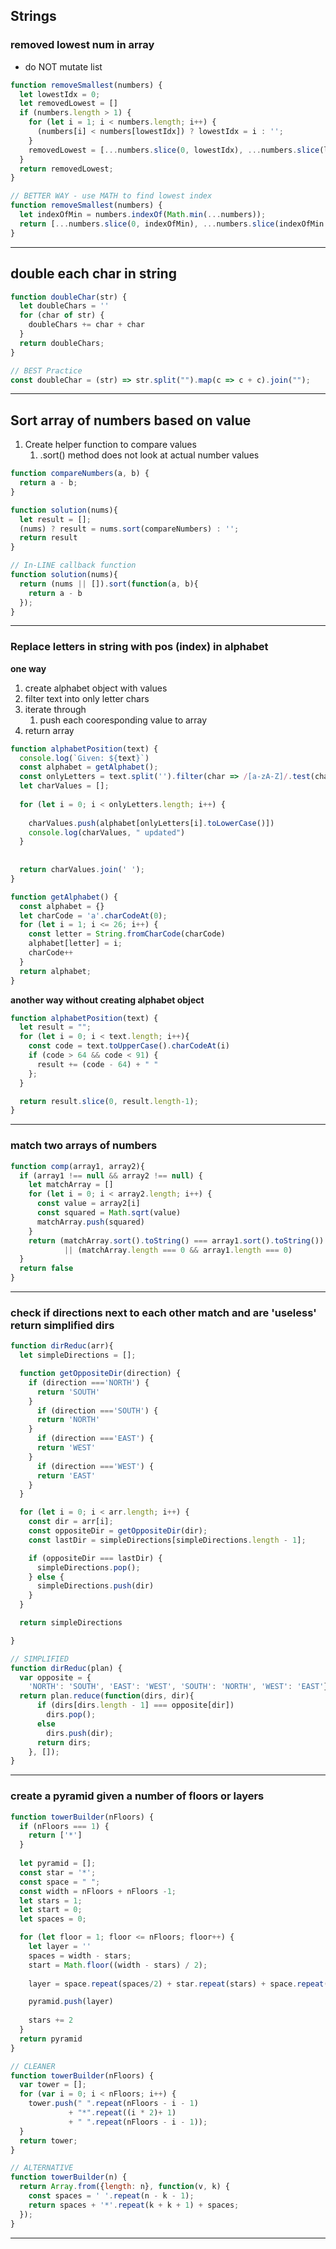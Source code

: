 ## Strings

### removed lowest num in array 
- do NOT mutate list

```javascript
function removeSmallest(numbers) {
  let lowestIdx = 0;
  let removedLowest = []
  if (numbers.length > 1) {
    for (let i = 1; i < numbers.length; i++) {
      (numbers[i] < numbers[lowestIdx]) ? lowestIdx = i : '';
    }
    removedLowest = [...numbers.slice(0, lowestIdx), ...numbers.slice(lowestIdx +1)];
  } 
  return removedLowest;
}

// BETTER WAY - use MATH to find lowest index
function removeSmallest(numbers) {
  let indexOfMin = numbers.indexOf(Math.min(...numbers));
  return [...numbers.slice(0, indexOfMin), ...numbers.slice(indexOfMin + 1)];
}
```
***

## double each char in string

```javascript
function doubleChar(str) {
  let doubleChars = ''
  for (char of str) {
    doubleChars += char + char
  }
  return doubleChars;
}

// BEST Practice
const doubleChar = (str) => str.split("").map(c => c + c).join("");
```
***

## Sort array of numbers based on value

1. Create helper function to compare values
   1. .sort() method does not look at actual number values
  
```javascript
function compareNumbers(a, b) {
  return a - b;
}

function solution(nums){
  let result = [];
  (nums) ? result = nums.sort(compareNumbers) : '';
  return result
}

// In-LINE callback function
function solution(nums){
  return (nums || []).sort(function(a, b){
    return a - b
  });
}
```
***

### Replace letters in string with pos (index) in alphabet

**one way**
1. create alphabet object with values
2. filter text into only letter chars
3. iterate through
   1. push each cooresponding value to array
4. return array

```javascript
function alphabetPosition(text) {
  console.log(`Given: ${text}`)
  const alphabet = getAlphabet();
  const onlyLetters = text.split('').filter(char => /[a-zA-Z]/.test(char));
  let charValues = [];
  
  for (let i = 0; i < onlyLetters.length; i++) {
    
    charValues.push(alphabet[onlyLetters[i].toLowerCase()])
    console.log(charValues, " updated")
  }
 
  
  return charValues.join(' ');
}

function getAlphabet() {
  const alphabet = {}
  let charCode = 'a'.charCodeAt(0);
  for (let i = 1; i <= 26; i++) {
    const letter = String.fromCharCode(charCode)
    alphabet[letter] = i;
    charCode++
  }
  return alphabet;
}
```
**another way without creating alphabet object**
```javascript 
function alphabetPosition(text) {
  let result = ""; 
  for (let i = 0; i < text.length; i++){
    const code = text.toUpperCase().charCodeAt(i)
    if (code > 64 && code < 91) {
      result += (code - 64) + " "
    };
  }

  return result.slice(0, result.length-1);
}
```
***

### match two arrays of numbers 

```javascript
function comp(array1, array2){
  if (array1 !== null && array2 !== null) {
    let matchArray = []
    for (let i = 0; i < array2.length; i++) {
      const value = array2[i]
      const squared = Math.sqrt(value)
      matchArray.push(squared)
    }
    return (matchArray.sort().toString() === array1.sort().toString()) 
            || (matchArray.length === 0 && array1.length === 0)
  }
  return false
}
```
***

### check if directions next to each other match and are 'useless' return simplified dirs

```javascript
function dirReduc(arr){
  let simpleDirections = [];

  function getOppositeDir(direction) {
    if (direction ==='NORTH') {
      return 'SOUTH'
    }
      if (direction ==='SOUTH') {
      return 'NORTH'
    }
      if (direction ==='EAST') {
      return 'WEST'
    }
      if (direction ==='WEST') {
      return 'EAST'
    }
  }

  for (let i = 0; i < arr.length; i++) {
    const dir = arr[i];
    const oppositeDir = getOppositeDir(dir);
    const lastDir = simpleDirections[simpleDirections.length - 1];

    if (oppositeDir === lastDir) {
      simpleDirections.pop();
    } else {
      simpleDirections.push(dir)
    }
  }

  return simpleDirections

}

// SIMPLIFIED 
function dirReduc(plan) {
  var opposite = {
    'NORTH': 'SOUTH', 'EAST': 'WEST', 'SOUTH': 'NORTH', 'WEST': 'EAST'};
  return plan.reduce(function(dirs, dir){
      if (dirs[dirs.length - 1] === opposite[dir])
        dirs.pop();
      else
        dirs.push(dir);
      return dirs;
    }, []);
}

```
***

### create a pyramid given a number of floors or layers

```javascript
function towerBuilder(nFloors) {
  if (nFloors === 1) {
    return ['*']
  }
  
  let pyramid = [];
  const star = '*';
  const space = " ";
  const width = nFloors + nFloors -1;
  let stars = 1;
  let start = 0;
  let spaces = 0;

  for (let floor = 1; floor <= nFloors; floor++) {
    let layer = ''
    spaces = width - stars;
    start = Math.floor((width - stars) / 2);
    
    layer = space.repeat(spaces/2) + star.repeat(stars) + space.repeat(spaces/2)

    pyramid.push(layer)
    
    stars += 2
  }
  return pyramid
}

// CLEANER
function towerBuilder(nFloors) {
  var tower = [];
  for (var i = 0; i < nFloors; i++) {
    tower.push(" ".repeat(nFloors - i - 1)
             + "*".repeat((i * 2)+ 1)
             + " ".repeat(nFloors - i - 1));
  }
  return tower;
}

// ALTERNATIVE
function towerBuilder(n) {
  return Array.from({length: n}, function(v, k) {
    const spaces = ' '.repeat(n - k - 1);
    return spaces + '*'.repeat(k + k + 1) + spaces;
  });
}
```
***